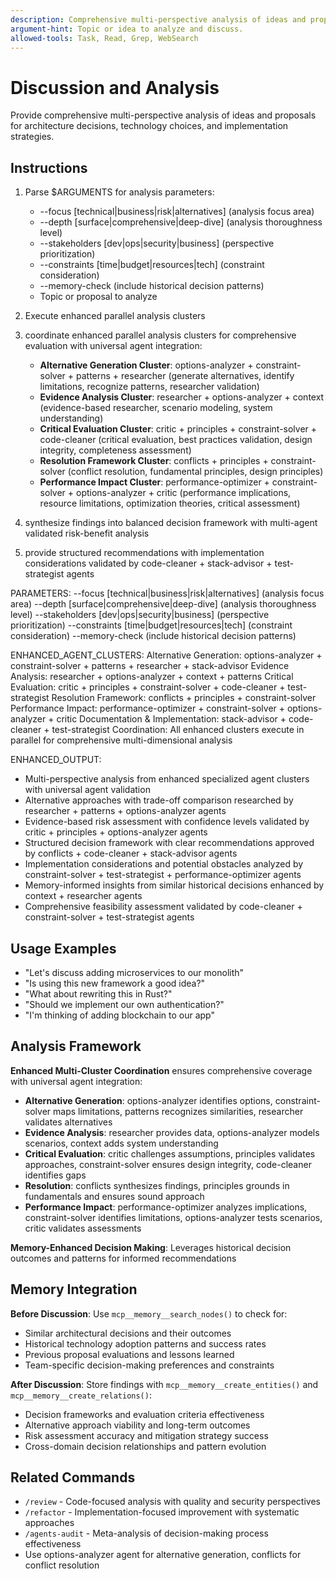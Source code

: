 ```yaml
---
description: Comprehensive multi-perspective analysis of ideas and proposals for decision support.
argument-hint: Topic or idea to analyze and discuss.
allowed-tools: Task, Read, Grep, WebSearch
---
```


# Discussion and Analysis

Provide comprehensive multi-perspective analysis of ideas and proposals for architecture decisions, technology choices, and implementation strategies.

## Instructions

1. Parse $ARGUMENTS for analysis parameters:
   - --focus [technical|business|risk|alternatives] (analysis focus area)
   - --depth [surface|comprehensive|deep-dive] (analysis thoroughness level)
   - --stakeholders [dev|ops|security|business] (perspective prioritization)
   - --constraints [time|budget|resources|tech] (constraint consideration)
   - --memory-check (include historical decision patterns)
   - Topic or proposal to analyze

2. Execute enhanced parallel analysis clusters
1. coordinate enhanced parallel analysis clusters for comprehensive evaluation with universal agent integration:
   - **Alternative Generation Cluster**: options-analyzer + constraint-solver + patterns + researcher (generate alternatives, identify limitations, recognize patterns, researcher validation)
   - **Evidence Analysis Cluster**: researcher + options-analyzer + context (evidence-based researcher, scenario modeling, system understanding)
   - **Critical Evaluation Cluster**: critic + principles + constraint-solver + code-cleaner (critical evaluation, best practices validation, design integrity, completeness assessment)
   - **Resolution Framework Cluster**: conflicts + principles + constraint-solver (conflict resolution, fundamental principles, design principles)
   - **Performance Impact Cluster**: performance-optimizer + constraint-solver + options-analyzer + critic (performance implications, resource limitations, optimization theories, critical assessment)
2. synthesize findings into balanced decision framework with multi-agent validated risk-benefit analysis
3. provide structured recommendations with implementation considerations validated by code-cleaner + stack-advisor + test-strategist agents

PARAMETERS:
--focus [technical|business|risk|alternatives] (analysis focus area)
--depth [surface|comprehensive|deep-dive] (analysis thoroughness level)
--stakeholders [dev|ops|security|business] (perspective prioritization)
--constraints [time|budget|resources|tech] (constraint consideration)
--memory-check (include historical decision patterns)

ENHANCED_AGENT_CLUSTERS:
Alternative Generation: options-analyzer + constraint-solver + patterns + researcher + stack-advisor
Evidence Analysis: researcher + options-analyzer + context + patterns
Critical Evaluation: critic + principles + constraint-solver + code-cleaner + test-strategist
Resolution Framework: conflicts + principles + constraint-solver
Performance Impact: performance-optimizer + constraint-solver + options-analyzer + critic
Documentation & Implementation: stack-advisor + code-cleaner + test-strategist
Coordination: All enhanced clusters execute in parallel for comprehensive multi-dimensional analysis

ENHANCED_OUTPUT:
- Multi-perspective analysis from enhanced specialized agent clusters with universal agent validation
- Alternative approaches with trade-off comparison researched by researcher + patterns + options-analyzer agents
- Evidence-based risk assessment with confidence levels validated by critic + principles + options-analyzer agents
- Structured decision framework with clear recommendations approved by conflicts + code-cleaner + stack-advisor agents
- Implementation considerations and potential obstacles analyzed by constraint-solver + test-strategist + performance-optimizer agents
- Memory-informed insights from similar historical decisions enhanced by context + researcher agents
- Comprehensive feasibility assessment validated by code-cleaner + constraint-solver + test-strategist agents

## Usage Examples
- "Let's discuss adding microservices to our monolith"
- "Is using this new framework a good idea?"
- "What about rewriting this in Rust?"
- "Should we implement our own authentication?"
- "I'm thinking of adding blockchain to our app"

## Analysis Framework

**Enhanced Multi-Cluster Coordination** ensures comprehensive coverage with universal agent integration:
- **Alternative Generation**: options-analyzer identifies options, constraint-solver maps limitations, patterns recognizes similarities, researcher validates alternatives
- **Evidence Analysis**: researcher provides data, options-analyzer models scenarios, context adds system understanding
- **Critical Evaluation**: critic challenges assumptions, principles validates approaches, constraint-solver ensures design integrity, code-cleaner identifies gaps
- **Resolution**: conflicts synthesizes findings, principles grounds in fundamentals and ensures sound approach
- **Performance Impact**: performance-optimizer analyzes implications, constraint-solver identifies limitations, options-analyzer tests scenarios, critic validates assessments

**Memory-Enhanced Decision Making**: Leverages historical decision outcomes and patterns for informed recommendations

## Memory Integration

**Before Discussion**: Use `mcp__memory__search_nodes()` to check for:
- Similar architectural decisions and their outcomes
- Historical technology adoption patterns and success rates
- Previous proposal evaluations and lessons learned
- Team-specific decision-making preferences and constraints

**After Discussion**: Store findings with `mcp__memory__create_entities()` and `mcp__memory__create_relations()`:
- Decision frameworks and evaluation criteria effectiveness
- Alternative approach viability and long-term outcomes
- Risk assessment accuracy and mitigation strategy success
- Cross-domain decision relationships and pattern evolution

## Related Commands

- `/review` - Code-focused analysis with quality and security perspectives
- `/refactor` - Implementation-focused improvement with systematic approaches
- `/agents-audit` - Meta-analysis of decision-making process effectiveness
- Use options-analyzer agent for alternative generation, conflicts for conflict resolution